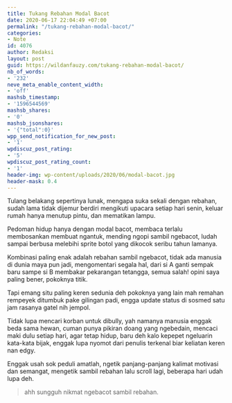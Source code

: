 ```yaml
---
title: Tukang Rebahan Modal Bacot
date: 2020-06-17 22:04:49 +07:00
permalink: "/tukang-rebahan-modal-bacot/"
categories:
- Note
id: 4076
author: Redaksi
layout: post
guid: https://wildanfauzy.com/tukang-rebahan-modal-bacot/
nb_of_words:
- '232'
neve_meta_enable_content_width:
- 'off'
mashsb_timestamp:
- '1596544569'
mashsb_shares:
- '0'
mashsb_jsonshares:
- '{"total":0}'
wpp_send_notification_for_new_post:
- '1'
wpdiscuz_post_rating:
- '5'
wpdiscuz_post_rating_count:
- '1'
header-img: wp-content/uploads/2020/06/modal-bacot.jpg
header-mask: 0.4
---
```


Tulang belakang sepertinya lunak, mengapa suka sekali dengan rebahan, sudah lama tidak dijemur berdiri mengikuti upacara setiap hari senin, keluar rumah hanya menutup pintu, dan mematikan lampu.

Pedoman hidup hanya dengan modal bacot, membaca terlalu membosankan membuat ngantuk, mending ngopi sambil ngebacot, ludah sampai berbusa melebihi sprite botol yang dikocok seribu tahun lamanya.

Kombinasi paling enak adalah rebahan sambil ngebacot, tidak ada manusia di dunia maya pun jadi, mengomentari segala hal, dari si A ganti sempak baru sampe si B membakar pekarangan tetangga, semua salah! opini saya paling bener, pokoknya titik.

Tapi emang situ paling keren sedunia deh pokoknya yang lain mah remahan rempeyek ditumbuk pake gilingan padi, engga update status di sosmed satu jam rasanya gatel nih jempol.

Tidak lupa mencari korban untuk dibully, yah namanya manusia enggak beda sama hewan, cuman punya pikiran doang yang ngebedain, mencaci maki dulu setiap hari, agar tetap hidup, baru deh kalo kepepet ngeluarin kata-kata bijak, enggak lupa nyomot dari penulis terkenal biar keliatan keren nan edgy.

Enggak usah sok peduli amatlah, ngetik panjang-panjang kalimat motivasi dan semangat, mengetik sambil rebahan lalu scroll lagi, beberapa hari udah lupa deh.

<blockquote class="wp-block-quote">
  <p>
    ahh sungguh nikmat ngebacot sambil rebahan.
  </p>
</blockquote>